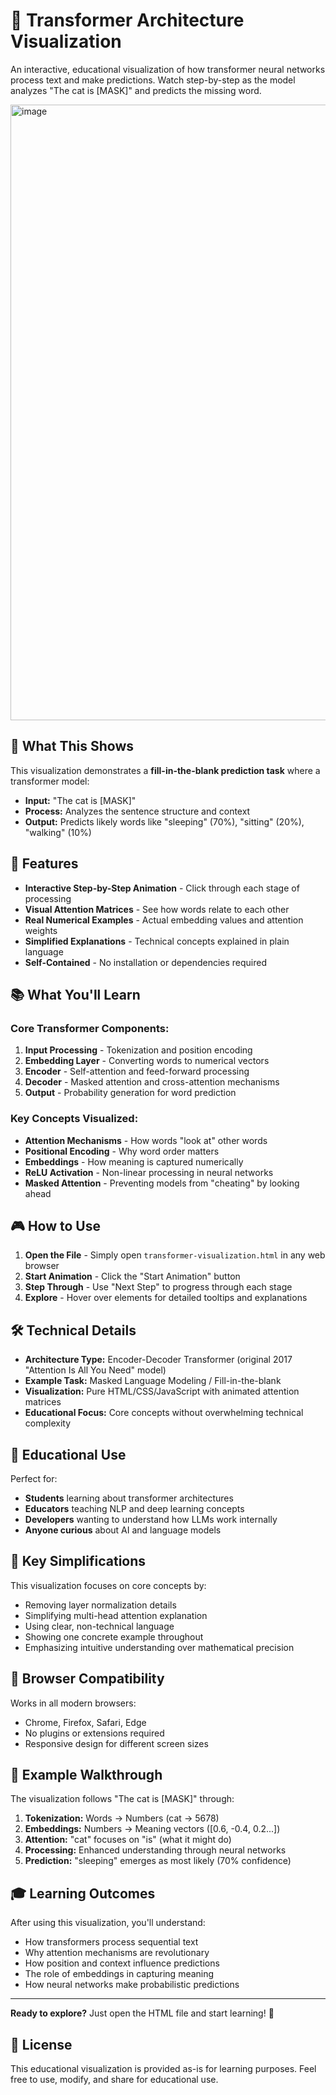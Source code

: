 # 🤖 Transformer Architecture Visualization

An interactive, educational visualization of how transformer neural networks process text and make predictions. Watch step-by-step as the model analyzes "The cat is [MASK]" and predicts the missing word.

<img width="1662" height="985" alt="image" src="https://github.com/user-attachments/assets/ca172ee0-0e4b-4071-8723-940f04af1d39" />


## 🎯 What This Shows

This visualization demonstrates a **fill-in-the-blank prediction task** where a transformer model:
- **Input:** "The cat is [MASK]"
- **Process:** Analyzes the sentence structure and context
- **Output:** Predicts likely words like "sleeping" (70%), "sitting" (20%), "walking" (10%)

## 🚀 Features

- **Interactive Step-by-Step Animation** - Click through each stage of processing
- **Visual Attention Matrices** - See how words relate to each other
- **Real Numerical Examples** - Actual embedding values and attention weights
- **Simplified Explanations** - Technical concepts explained in plain language
- **Self-Contained** - No installation or dependencies required

## 📚 What You'll Learn

### Core Transformer Components:
1. **Input Processing** - Tokenization and position encoding
2. **Embedding Layer** - Converting words to numerical vectors
3. **Encoder** - Self-attention and feed-forward processing
4. **Decoder** - Masked attention and cross-attention mechanisms
5. **Output** - Probability generation for word prediction

### Key Concepts Visualized:
- **Attention Mechanisms** - How words "look at" other words
- **Positional Encoding** - Why word order matters
- **Embeddings** - How meaning is captured numerically
- **ReLU Activation** - Non-linear processing in neural networks
- **Masked Attention** - Preventing models from "cheating" by looking ahead

## 🎮 How to Use

1. **Open the File** - Simply open `transformer-visualization.html` in any web browser
2. **Start Animation** - Click the "Start Animation" button
3. **Step Through** - Use "Next Step" to progress through each stage
4. **Explore** - Hover over elements for detailed tooltips and explanations

## 🛠️ Technical Details

- **Architecture Type:** Encoder-Decoder Transformer (original 2017 "Attention Is All You Need" model)
- **Example Task:** Masked Language Modeling / Fill-in-the-blank
- **Visualization:** Pure HTML/CSS/JavaScript with animated attention matrices
- **Educational Focus:** Core concepts without overwhelming technical complexity

## 📖 Educational Use

Perfect for:
- **Students** learning about transformer architectures
- **Educators** teaching NLP and deep learning concepts
- **Developers** wanting to understand how LLMs work internally
- **Anyone curious** about AI and language models

## 🌟 Key Simplifications

This visualization focuses on core concepts by:
- Removing layer normalization details
- Simplifying multi-head attention explanation
- Using clear, non-technical language
- Showing one concrete example throughout
- Emphasizing intuitive understanding over mathematical precision

## 🔧 Browser Compatibility

Works in all modern browsers:
- Chrome, Firefox, Safari, Edge
- No plugins or extensions required
- Responsive design for different screen sizes

## 📝 Example Walkthrough

The visualization follows "The cat is [MASK]" through:
1. **Tokenization:** Words → Numbers (cat → 5678)
2. **Embeddings:** Numbers → Meaning vectors ([0.6, -0.4, 0.2...])
3. **Attention:** "cat" focuses on "is" (what it might do)
4. **Processing:** Enhanced understanding through neural networks
5. **Prediction:** "sleeping" emerges as most likely (70% confidence)

## 🎓 Learning Outcomes

After using this visualization, you'll understand:
- How transformers process sequential text
- Why attention mechanisms are revolutionary
- How position and context influence predictions
- The role of embeddings in capturing meaning
- How neural networks make probabilistic predictions

---

**Ready to explore?** Just open the HTML file and start learning! 🚀

## 📄 License


This educational visualization is provided as-is for learning purposes. Feel free to use, modify, and share for educational use.

